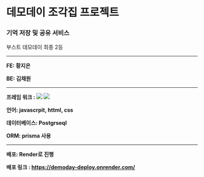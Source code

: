 # 데모데이 조각집 프로젝트 

### **기억 저장 및 공유 서비스**

부스트 데모데이 최종 2등

---
**FE: 황지은**


**BE: 김채원**




---

**프레임 워크 : <img src="https://img.shields.io/badge/Node.js-339933?style=for-the-badge&logo=Node.js&logoColor=white">
<img src="https://img.shields.io/badge/React-61DAFB?style=for-the-badge&logo=React&logoColor=white">** 


**언어: javascrpit, httml, css** 


**데이터베이스: Postgrseql**


**ORM: prisma 사용**




---

**배포: Render로 진행**

**배포 링크 : https://demoday-deploy.onrender.com/**

